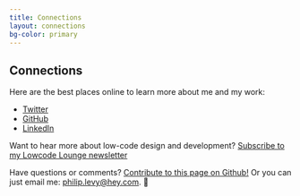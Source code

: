 ```yaml
---
title: Connections
layout: connections
bg-color: primary
---
```


## Connections

Here are the best places online to learn more about me and my work:

* [Twitter](https://twitter.com/pglevy)
* [GitHub](https://github.com/pglevy)
* [LinkedIn](https://www.linkedin.com/in/philipglevy/)

Want to hear more about low-code design and development? [Subscribe to my Lowcode Lounge newsletter](https://www.getrevue.co/profile/pglevy)

Have questions or comments? [Contribute to this page on Github!](https://github.com/pglevy/portfolio) Or you can just email me: [philip.levy@hey.com](mailto:philip.levy@hey.com). 👋
